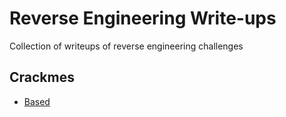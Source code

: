 # Reverse Engineering Write-ups
Collection of writeups of reverse engineering challenges

## Crackmes
- [Based](/Based.md)
